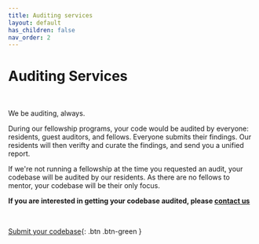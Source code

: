 ```yaml
---
title: Auditing services
layout: default
has_children: false
nav_order: 2
---
```



# Auditing Services

<br>

We be auditing, always.

During our fellowship programs, your code would be audited by everyone: residents, guest auditors, and fellows. Everyone submits their findings. Our residents will then verifty and curate the findings, and send you a unified report. 

If we're not running a fellowship at the time you requested an audit, your codebase will be audited by our residents. As there are no fellows to mentor, your codebase will be their only focus.


**If you are interested in getting your codebase audited, please [contact us](https://docs.google.com/forms/d/16EXT_Jbluw9wJIXK8GDLUafXFoYAgdw4-5mDpcUVIfI/viewform?edit_requested=true)**

<br>

<span class="fs-5"> [Submit your codebase](https://docs.google.com/forms/d/16EXT_Jbluw9wJIXK8GDLUafXFoYAgdw4-5mDpcUVIfI/viewform?edit_requested=true){: .btn .btn-green } </span> &nbsp;



